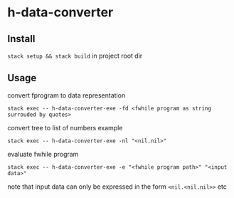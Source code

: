 # h-data-converter

## Install

`stack setup && stack build` in project root dir

## Usage

convert fprogram to data representation

`stack exec -- h-data-converter-exe -fd <fwhile program as string surrouded by quotes>`

convert tree to list of numbers example

`stack exec -- h-data-converter-exe -nl "<nil.nil>"`

evaluate fwhile program

`stack exec -- h-data-converter-exe -e "<fwhile program path>" "<input data>"`

note that input data can only be expressed in the form `<nil.<nil.nil>>` etc
